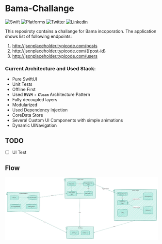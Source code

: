 # Bama-Challange

![Swift](https://img.shields.io/badge/Swift-5.8-Orange?style=flat-square)
![Platforms](https://img.shields.io/badge/Platforms-iOS_16.0-Green?style=flat-square)
[![Twitter](https://img.shields.io/badge/Twitter-@Vosough_k-blue.svg?style=flat-square)](https://twitter.com/vosough_k)
[![Linkedin](https://img.shields.io/badge/Linkedin-KiarashVosough-blue.svg?style=flat-square)](https://www.linkedin.com/in/kiarashvosough/)

This reposiroty contains a challange for Bama incoporation. The application shows list of following endpoints:

1. http://jsonplaceholder.typicode.com/posts
1. http://jsonplaceholder.typicode.com/{[post-id}
2. http://jsonplaceholder.typicode.com/users

### Current Architecture and Used Stack:

- Pure SwiftUI
- Unit Tests
- Offline First
- Used **`MVVM`** + **`Clean`** Architecture Pattern
- Fully decoupled layers
- Modularized
- Used Dependency Injection
- CoreData Store
- Several Custom UI Components with simple animations
- Dynamic UINavigation

## TODO
- [ ] UI Test

## Flow

![](https://github.com/kiarashvosough1999/Bama-Challange/blob/master/bama.jpg)
